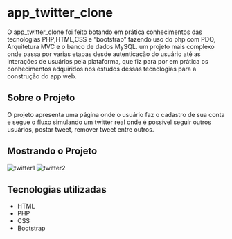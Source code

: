 # app_twitter_clone

O app_twitter_clone foi feito botando em prática conhecimentos das tecnologias PHP,HTML,CSS e “bootstrap” fazendo uso do php com PDO, Arquitetura MVC e o banco de dados MySQL. um projeto mais complexo onde passa por varias etapas desde autenticação do usuário até as interações de usuários pela plataforma, que fiz para por em prática os conhecimentos adquiridos nos estudos dessas tecnologias para a construção do app web.

## Sobre o Projeto

O projeto apresenta uma página onde o usuário faz o cadastro de sua conta e segue o fluxo simulando um twitter real onde é possível seguir outros usuários, postar tweet, remover tweet entre outros.

## Mostrando o Projeto

![twitter1](https://user-images.githubusercontent.com/106271823/196583129-df41ff75-95e9-41a3-9054-bc4e3d69d10e.gif)
![twitter2](https://user-images.githubusercontent.com/106271823/196583203-7817c284-c0fa-4813-a655-ef3ddf068979.gif)

## Tecnologias utilizadas
- HTML
- PHP
- CSS
- Bootstrap

